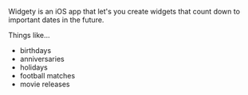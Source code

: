 Widgety is an iOS app that let's you create widgets that count down to important dates in the future.

Things like...

- birthdays
- anniversaries
- holidays
- football matches
- movie releases
